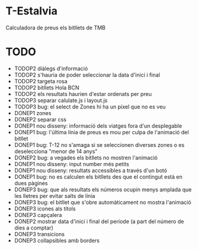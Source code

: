 T-Estalvia
==========

Calculadora de preus els bitllets de TMB


TODO
==========
* TODOP2 diàlegs d'informació
* TODOP2 s'hauria de poder seleccionar la data d'inici i final
* TODOP2 targeta rosa
* TODOP2 bitllets Hola BCN
* TODOP2 els resultats haurien d'estar ordenats per preu
* TODOP3 separar calulate.js i layout.js
* TODOP3 bug: el select de Zones hi ha un píxel que no es veu
* DONEP1 zones
* DONEP2 separar css
* DONEP1 nou disseny: informació dels viatges fora d'un desplegable
* DONEP1 bug: l'última línia de preus es mou per culpa de l'animació del bitllet
* DONEP1 bug: T-12 no s'amaga si se seleccionen diverses zones o es deselecciona "menor de 14 anys"
* DONEP2 bug: a vegades els bitllets no mostren l'animació
* DONEP1 nou disseny: input number més petits
* DONEP1 nou disseny: resultats accessibles a través d'un botó
* DONEP1 bug: no es calculen els bitllets des que el contingut està en dues pàgines
* DONEP3 bug: que als resultats els números ocupin menys amplada que les lletres per evitar salts de línia
* DONEP3 bug: el bitllet que s'obre automàticament no mostra l'animació
* DONEP3 icones als títols
* DONEP3 capçalera
* DONEP2 mostrar data d'inici i final del període (a part del número de dies a comptar)
* DONEP3 transicions
* DONEP3 collapsibles amb borders
